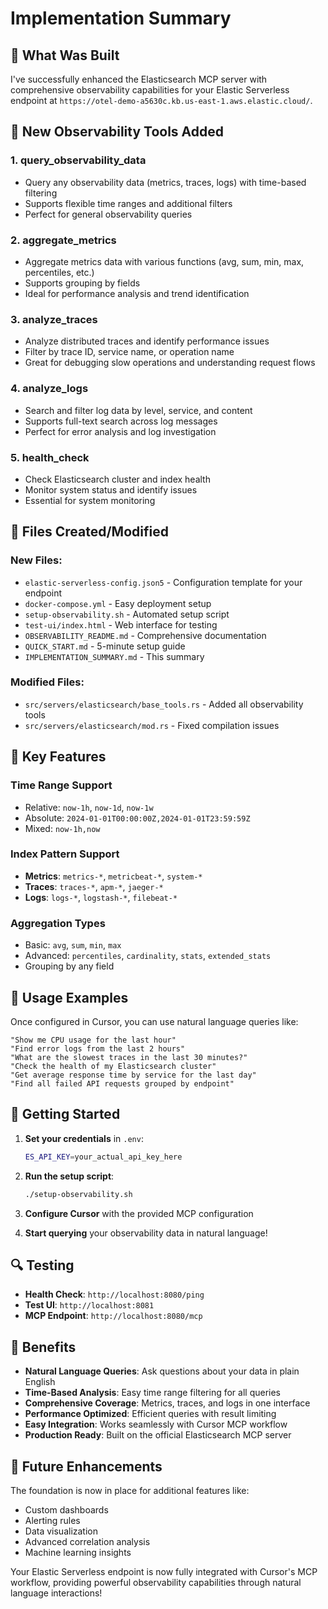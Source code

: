 # Implementation Summary

## 🎯 What Was Built

I've successfully enhanced the Elasticsearch MCP server with comprehensive observability capabilities for your Elastic Serverless endpoint at `https://otel-demo-a5630c.kb.us-east-1.aws.elastic.cloud/`.

## 🚀 New Observability Tools Added

### 1. **query_observability_data**
- Query any observability data (metrics, traces, logs) with time-based filtering
- Supports flexible time ranges and additional filters
- Perfect for general observability queries

### 2. **aggregate_metrics**
- Aggregate metrics data with various functions (avg, sum, min, max, percentiles, etc.)
- Supports grouping by fields
- Ideal for performance analysis and trend identification

### 3. **analyze_traces**
- Analyze distributed traces and identify performance issues
- Filter by trace ID, service name, or operation name
- Great for debugging slow operations and understanding request flows

### 4. **analyze_logs**
- Search and filter log data by level, service, and content
- Supports full-text search across log messages
- Perfect for error analysis and log investigation

### 5. **health_check**
- Check Elasticsearch cluster and index health
- Monitor system status and identify issues
- Essential for system monitoring

## 📁 Files Created/Modified

### New Files:
- `elastic-serverless-config.json5` - Configuration template for your endpoint
- `docker-compose.yml` - Easy deployment setup
- `setup-observability.sh` - Automated setup script
- `test-ui/index.html` - Web interface for testing
- `OBSERVABILITY_README.md` - Comprehensive documentation
- `QUICK_START.md` - 5-minute setup guide
- `IMPLEMENTATION_SUMMARY.md` - This summary

### Modified Files:
- `src/servers/elasticsearch/base_tools.rs` - Added all observability tools
- `src/servers/elasticsearch/mod.rs` - Fixed compilation issues

## 🔧 Key Features

### Time Range Support
- Relative: `now-1h`, `now-1d`, `now-1w`
- Absolute: `2024-01-01T00:00:00Z,2024-01-01T23:59:59Z`
- Mixed: `now-1h,now`

### Index Pattern Support
- **Metrics**: `metrics-*`, `metricbeat-*`, `system-*`
- **Traces**: `traces-*`, `apm-*`, `jaeger-*`
- **Logs**: `logs-*`, `logstash-*`, `filebeat-*`

### Aggregation Types
- Basic: `avg`, `sum`, `min`, `max`
- Advanced: `percentiles`, `cardinality`, `stats`, `extended_stats`
- Grouping by any field

## 🎯 Usage Examples

Once configured in Cursor, you can use natural language queries like:

```
"Show me CPU usage for the last hour"
"Find error logs from the last 2 hours"
"What are the slowest traces in the last 30 minutes?"
"Check the health of my Elasticsearch cluster"
"Get average response time by service for the last day"
"Find all failed API requests grouped by endpoint"
```

## 🚀 Getting Started

1. **Set your credentials** in `.env`:
   ```bash
   ES_API_KEY=your_actual_api_key_here
   ```

2. **Run the setup script**:
   ```bash
   ./setup-observability.sh
   ```

3. **Configure Cursor** with the provided MCP configuration

4. **Start querying** your observability data in natural language!

## 🔍 Testing

- **Health Check**: `http://localhost:8080/ping`
- **Test UI**: `http://localhost:8081`
- **MCP Endpoint**: `http://localhost:8080/mcp`

## 🎉 Benefits

- **Natural Language Queries**: Ask questions about your data in plain English
- **Time-Based Analysis**: Easy time range filtering for all queries
- **Comprehensive Coverage**: Metrics, traces, and logs in one interface
- **Performance Optimized**: Efficient queries with result limiting
- **Easy Integration**: Works seamlessly with Cursor MCP workflow
- **Production Ready**: Built on the official Elasticsearch MCP server

## 🔮 Future Enhancements

The foundation is now in place for additional features like:
- Custom dashboards
- Alerting rules
- Data visualization
- Advanced correlation analysis
- Machine learning insights

Your Elastic Serverless endpoint is now fully integrated with Cursor's MCP workflow, providing powerful observability capabilities through natural language interactions!
